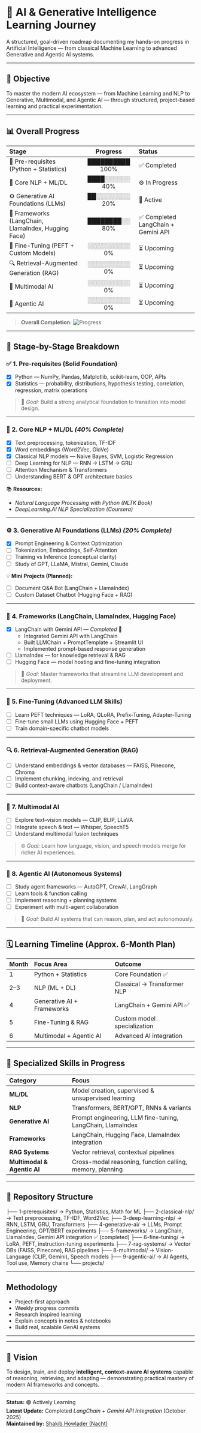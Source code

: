 # 🚀 AI & Generative Intelligence Learning Journey

A structured, goal-driven roadmap documenting my hands-on progress in Artificial Intelligence — from classical Machine Learning to advanced Generative and Agentic AI systems.

---

## 🎯 Objective

To master the modern AI ecosystem — from Machine Learning and NLP to Generative, Multimodal, and Agentic AI — through structured, project-based learning and practical experimentation.

---

## 📊 Overall Progress

| Stage | Progress | Status |
|:------|:----------:|:-------|
| 🧩 Pre-requisites (Python + Statistics) | ██████████ 100% | ✅ Completed |
| 🧠 Core NLP + ML/DL | ████░░░░░░ 40% | ⚙️ In Progress |
| ⚙️ Generative AI Foundations (LLMs) | ██░░░░░░░░ 20% | 🚧 Active |
| 🧰 Frameworks (LangChain, LlamaIndex, Hugging Face) | ████████░░ 80% | ✅ Completed LangChain + Gemini API |
| 🧠 Fine-Tuning (PEFT + Custom Models) | ░░░░░░░░░░ 0% | ⏳ Upcoming |
| 🔍 Retrieval-Augmented Generation (RAG) | ░░░░░░░░░░ 0% | ⏳ Upcoming |
| 🧩 Multimodal AI | ░░░░░░░░░░ 0% | ⏳ Upcoming |
| 🤖 Agentic AI | ░░░░░░░░░░ 0% | ⏳ Upcoming |

> **Overall Completion:** ![Progress](https://progress-bar.dev/35/?title=Learning%20Journey&width=300&color=3B82F6)

---

## 🔹 Stage-by-Stage Breakdown

### ✅ **1. Pre-requisites (Solid Foundation)**
- [x] Python — NumPy, Pandas, Matplotlib, scikit-learn, OOP, APIs  
- [x] Statistics — probability, distributions, hypothesis testing, correlation, regression, matrix operations  
> 🎯 *Goal:* Build a strong analytical foundation to transition into model design.

---

### 🧠 **2. Core NLP + ML/DL** *(40% Complete)*  
- [x] Text preprocessing, tokenization, TF-IDF  
- [x] Word embeddings (Word2Vec, GloVe)  
- [x] Classical NLP models — Naive Bayes, SVM, Logistic Regression  
- [ ] Deep Learning for NLP — RNN → LSTM → GRU  
- [ ] Attention Mechanism & Transformers  
- [ ] Understanding BERT & GPT architecture basics  

📚 **Resources:**  
- *Natural Language Processing with Python (NLTK Book)*  
- *DeepLearning.AI NLP Specialization (Coursera)*  

---

### ⚙️ **3. Generative AI Foundations (LLMs)** *(20% Complete)*  
- [x] Prompt Engineering & Context Optimization  
- [ ] Tokenization, Embeddings, Self-Attention  
- [ ] Training vs Inference (conceptual clarity)  
- [ ] Study of GPT, LLaMA, Mistral, Gemini, Claude  

💡 **Mini Projects (Planned):**
- [ ] Document Q&A Bot (LangChain + LlamaIndex)  
- [ ] Custom Dataset Chatbot (Hugging Face + RAG)

---

### 🧰 **4. Frameworks (LangChain, LlamaIndex, Hugging Face)**  
- [x] LangChain with Gemini API — *Completed* 🎉  
  - Integrated Gemini API with LangChain  
  - Built LLMChain + PromptTemplate + Streamlit UI  
  - Implemented prompt-based response generation  
- [ ] LlamaIndex — for knowledge retrieval & RAG  
- [ ] Hugging Face — model hosting and fine-tuning integration  

> 🧩 *Goal:* Master frameworks that streamline LLM development and deployment.

---

### 🧠 **5. Fine-Tuning (Advanced LLM Skills)**  
- [ ] Learn PEFT techniques — LoRA, QLoRA, Prefix-Tuning, Adapter-Tuning  
- [ ] Fine-tune small LLMs using Hugging Face + PEFT  
- [ ] Train domain-specific chatbot models  

---

### 🔍 **6. Retrieval-Augmented Generation (RAG)**  
- [ ] Understand embeddings & vector databases — FAISS, Pinecone, Chroma  
- [ ] Implement chunking, indexing, and retrieval  
- [ ] Build context-aware chatbots (LangChain / LlamaIndex)  

---

### 🧩 **7. Multimodal AI**  
- [ ] Explore text–vision models — CLIP, BLIP, LLaVA  
- [ ] Integrate speech & text — Whisper, SpeechT5  
- [ ] Understand multimodal fusion techniques  

> 🌐 *Goal:* Learn how language, vision, and speech models merge for richer AI experiences.

---

### 🤖 **8. Agentic AI (Autonomous Systems)**  
- [ ] Study agent frameworks — AutoGPT, CrewAI, LangGraph  
- [ ] Learn tools & function calling  
- [ ] Implement reasoning + planning systems  
- [ ] Experiment with multi-agent collaboration  

> 🚀 *Goal:* Build AI systems that can reason, plan, and act autonomously.

---

## 🗓️ **Learning Timeline (Approx. 6-Month Plan)**

| Month | Focus Area | Outcome |
|:------|:------------|:--------|
| 1 | Python + Statistics | Core Foundation ✅ |
| 2–3 | NLP (ML + DL) | Classical → Transformer NLP |
| 4 | Generative AI + Frameworks | LangChain + Gemini API ✅ |
| 5 | Fine-Tuning & RAG | Custom model specialization |
| 6 | Multimodal + Agentic AI | Advanced AI integration |

---

## 🧠 Specialized Skills in Progress

| Category | Focus |
|:----------|:------|
| **ML/DL** | Model creation, supervised & unsupervised learning |
| **NLP** | Transformers, BERT/GPT, RNNs & variants |
| **Generative AI** | Prompt engineering, LLM fine-tuning, LangChain, LlamaIndex |
| **Frameworks** | LangChain, Hugging Face, LlamaIndex integration |
| **RAG Systems** | Vector retrieval, contextual pipelines |
| **Multimodal & Agentic AI** | Cross-modal reasoning, function calling, memory, planning |

---

## 🧱 Repository Structure



├── 1-prerequisites/          → Python, Statistics, Math for ML
├── 2-classical-nlp/          → Text preprocessing, TF-IDF, Word2Vec
├── 3-deep-learning-nlp/      → RNN, LSTM, GRU, Transformers
├── 4-generative-ai/          → LLMs, Prompt Engineering, GPT/BERT experiments
├── 5-frameworks/             → LangChain, LlamaIndex, Gemini API integration ✅ (completed)
├── 6-fine-tuning/            → LoRA, PEFT, instruction-tuning experiments
├── 7-rag-systems/            → Vector DBs (FAISS, Pinecone), RAG pipelines
├── 8-multimodal/             → Vision-Language (CLIP, Gemini), Speech models
├── 9-agentic-ai/             → AI Agents, Tool use, Memory chains
└── projects/ 


---

## Methodology

- Project-first approach  
- Weekly progress commits  
- Research inspired learning  
- Explain concepts in notes & notebooks  
- Build real, scalable GenAI systems  

---


---

## 🏁 Vision

To design, train, and deploy **intelligent, context-aware AI systems** capable of reasoning, retrieving, and adapting — demonstrating practical mastery of modern AI frameworks and concepts.

---

**Status:** 🟢 Actively Learning  
**Latest Update:** Completed *LangChain + Gemini API Integration* (October 2025)  
**Maintained by:** [Shakib Howlader (Nacht)](https://github.com/mr-shakib)
